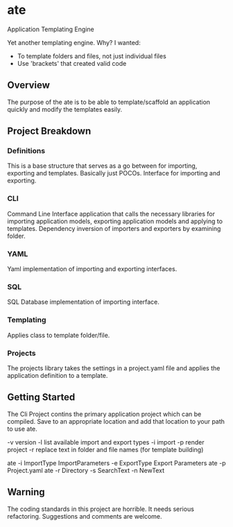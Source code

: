 # ate

Application Templating Engine

Yet another templating engine. Why? I wanted:
- To template folders and files, not just individual files
- Use 'brackets' that created valid code

## Overview

The purpose of the ate is to be able to template/scaffold an application quickly and modify the templates easily.

## Project Breakdown

### Definitions

This is a base structure that serves as a go between for importing, exporting and templates. Basically just POCOs. Interface for importing and exporting.

### CLI

Command Line Interface application that calls the necessary libraries for importing application models, exporting application models and applying to templates. Dependency inversion of importers and exporters by examining folder.

### YAML

Yaml implementation of importing and exporting interfaces.

### SQL

SQL Database implementation of importing interface.

### Templating

Applies class to template folder/file.

### Projects

The projects library takes the settings in a project.yaml file and applies the application definition to a template.

## Getting Started

The Cli Project contins the primary application project which can be compiled. Save to an appropriate location and add that location to your path to use ate.

-v version
-l list available import and export types
-i import
-p render project
-r replace text in folder and file names (for template building)

ate -i ImportType ImportParameters -e ExportType Export Parameters
ate -p Project.yaml
ate -r Directory -s SearchText -n NewText

## Warning

The coding standards in this project are horrible. It needs serious refactoring. Suggestions and comments are welcome.